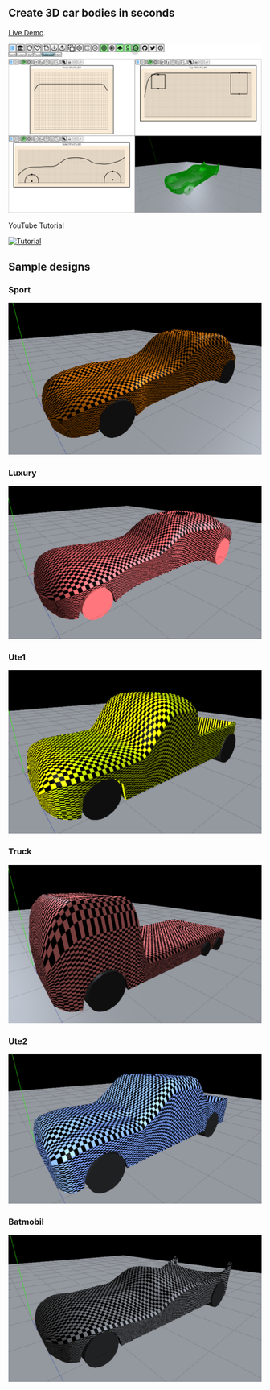 ## Create 3D car bodies in seconds


[Live Demo](https://evgenymuryshkin.github.io/CarBodyDesigner/).

![](https://raw.githubusercontent.com/EvgenyMuryshkin/CarBodyDesigner/main/public/img/overview.png)

YouTube Tutorial

[![Tutorial](https://img.youtube.com/vi/JSN41whg0-Q/0.jpg)](https://www.youtube.com/watch?v=JSN41whg0-Q)


## Sample designs

### Sport

![Sport](https://raw.githubusercontent.com/EvgenyMuryshkin/CarBodyDesigner/main/public/img/sport.png)

### Luxury

![Luxury](https://raw.githubusercontent.com/EvgenyMuryshkin/CarBodyDesigner/main/public/img/luxury.png)

### Ute1

![Ute1](https://raw.githubusercontent.com/EvgenyMuryshkin/CarBodyDesigner/main/public/img/ute1.png)

### Truck

![Truck](https://raw.githubusercontent.com/EvgenyMuryshkin/CarBodyDesigner/main/public/img/truck.png)

### Ute2

![Ute2](https://raw.githubusercontent.com/EvgenyMuryshkin/CarBodyDesigner/main/public/img/ute2.png)

### Batmobil

![Batmobil](https://raw.githubusercontent.com/EvgenyMuryshkin/CarBodyDesigner/main/public/img/batmobil.png)

